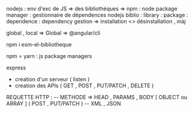 nodejs : env d'exc de JS
=> des bibliothéques
=> npm : node package manager : gestionnaire de dépendences nodejs
biblio : library : package : dependence : dependency
gestion => installation <> désinstallation , màj

global , local => Global => @angular/cli

npm i esm-el-bibliotheque

npm = yarn : js package managers

express
- creation d'un serveur ( listen )
- creation des APIs ( GET , POST , PUT/PATCH , DELETE )

REQUETTE HTTP :
-- METHODE => HEAD , PARAMS , BODY [ OBJECT ou ARRAY ] ( POST , PUT/PATCH )
-- XML , JSON